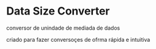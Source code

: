 # Data Size Converter
conversor de unindade de mediada de dados 


criado para fazer conversoçes de ofrma rápida e intuitiva
